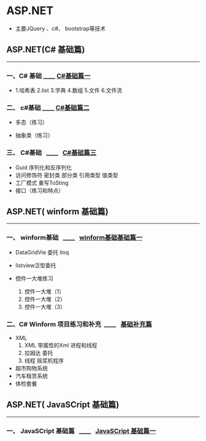 # ASP.NET

 - 主要JQuery 、c#、 bootstrap等技术

## ASP.NET(C# 基础篇)
- - - - -

### 一、C# 基础   ____ [C#基础篇一](https://github.com/Sevenbaby1/ASP.NET/tree/master/ASP.NET%E5%9F%BA%E7%A1%80%E7%AF%87%E4%B8%80/MyProject1  "C#基础篇一链接" )

  * 1.哈希表 2.list 3.字典  4.数组 5.文件 6.文件流  

### 二、 c#基础   ____   [C#基础篇二](https://github.com/Sevenbaby1/ASP.NET/tree/master/ASP.NET%E5%9F%BA%E7%A1%80%E7%AF%87%E4%BA%8C/MyProject "C#基础篇二链接")


 
   - 多态（练习）
  
   - 抽象类（练习）

### 三、 C#基础   ____   [C#基础篇三](https://github.com/Sevenbaby1/ASP.NET/tree/master/ASP.NET%E5%9F%BA%E7%A1%80%E7%AF%87%E4%B8%89 "C#基础篇三链接")


   - Guid 序列化和反序列化
   - 访问修饰符 密封类  部分类 引用类型 值类型
   - 工厂模式 重写ToSting
   - 接口（练习和特点）

## ASP.NET( winform 基础篇)
- - - - -
   
### 一、 winform基础   ____   [winform基础基础篇一](https://github.com/Sevenbaby1/ASP.NET/tree/master/WinForm%E5%9F%BA%E7%A1%80%E7%AF%87%E4%B8%80 "winform基础篇链接")

   - DataGridVie 委托 linq
   - listview泛型委托
   - 控件一大堆练习
     
      1.  控件一大堆（1）
      2.  控件一大堆（2）
      3.  控件一大堆（3）

### 二、C# Winform 项目练习和补充  ____   [基础补充篇](https://github.com/Sevenbaby1/ASP.NET/tree/master/C%23%20Winform%20%E9%A1%B9%E7%9B%AE%E7%BB%83%E4%B9%A0%E5%92%8C%E8%A1%A5%E5%85%85 "基础补充篇]")

   - XML
     1. XML  带属性的Xml  进程和线程
     2. 拉姆达 委托 
     3. 线程  摇奖机程序
   - 超市购物系统
   - 汽车租赁系统
   - 体检套餐


## ASP.NET( JavaSCript 基础篇)
- - - - -
### 一、 JavaSCript 基础篇   ____   [JavaSCript 基础篇一](https://github.com/Sevenbaby1/ASP.NET/tree/master/WinForm%E5%9F%BA%E7%A1%80%E7%AF%87%E4%B8%80 "JavaSCript 基础篇一链接")